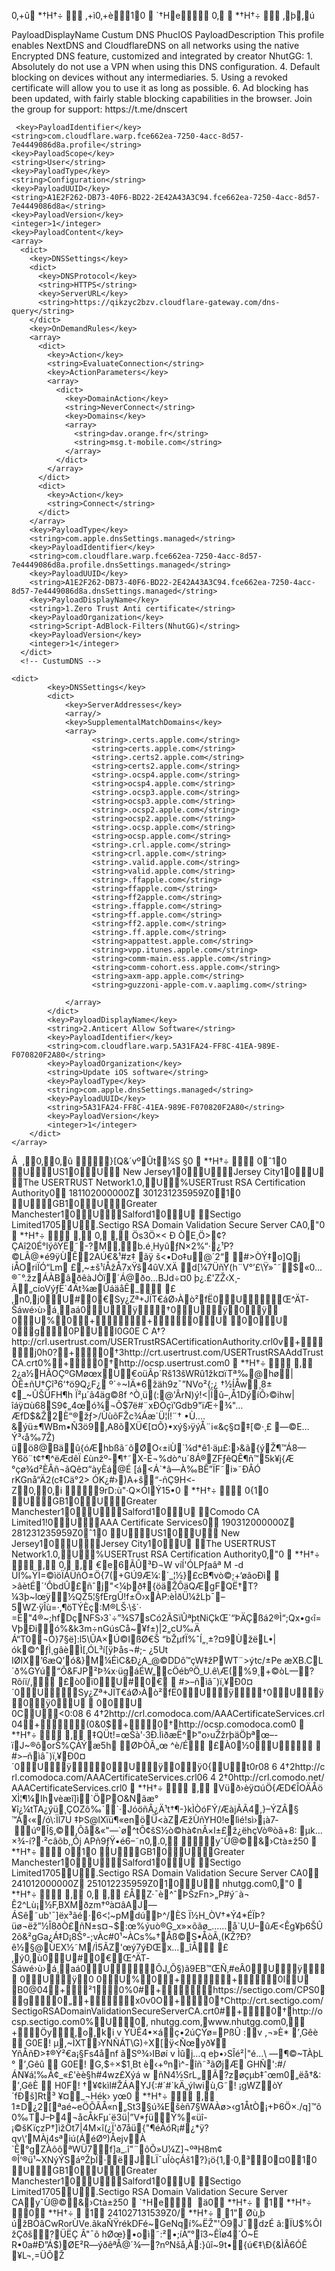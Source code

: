 0‚+û	*†H†÷
 ‚+ì0‚+è10
	`†He 0‚
	*†H†÷
 ‚þ‚ú<?xml version="1.0" encoding="UTF-8"?>
<!DOCTYPE plist PUBLIC "-//Apple//DTD PLIST 1.0//EN" "http://www.apple.com/DTDs/PropertyList-1.0.dtd">
<plist version="1.0">
  <dict>
    <key>PayloadDisplayName</key>
    <string>Custum DNS PhucIOS</string>
    <key>PayloadDescription</key>
    <string>
This profile enables NextDNS and CloudflareDNS on all networks using the native Encrypted DNS feature, customized and integrated by creator NhutGG:
1. Absolutely do not use a VPN when using this DNS configuration.
4. Default blocking on devices without any intermediaries.
5. Using a revoked certificate will allow you to use it as long as possible.
6. Ad blocking has been updated, with fairly stable blocking capabilities in the browser.
Join the group for support: https://t.me/dnscert
</string>

     <key>PayloadIdentifier</key>
    <string>com.cloudflare.warp.fce662ea-7250-4acc-8d57-7e4449086d8a.profile</string>
    <key>PayloadScope</key>
    <string>User</string>
    <key>PayloadType</key>
    <string>Configuration</string>
    <key>PayloadUUID</key>
    <string>A1E2F262-DB73-40F6-BD22-2E42A43A3C94.fce662ea-7250-4acc-8d57-7e4449086d8a</string>
    <key>PayloadVersion</key>
    <integer>1</integer>
    <key>PayloadContent</key>
    <array>
      <dict>
        <key>DNSSettings</key>
        <dict>
          <key>DNSProtocol</key>
          <string>HTTPS</string>
          <key>ServerURL</key>
          <string>https://qikzyc2bzv.cloudflare-gateway.com/dns-query</string>
        </dict>
        <key>OnDemandRules</key>
        <array>
          <dict>
            <key>Action</key>
            <string>EvaluateConnection</string>
            <key>ActionParameters</key>
            <array>
              <dict>
                <key>DomainAction</key>
                <string>NeverConnect</string>
                <key>Domains</key>
                <array>
                  <string>dav.orange.fr</string>
                  <string>msg.t-mobile.com</string>
                </array>
              </dict>
            </array>
          </dict>
          <dict>
            <key>Action</key>
            <string>Connect</string>
          </dict>
        </array>
        <key>PayloadType</key>
        <string>com.apple.dnsSettings.managed</string>
        <key>PayloadIdentifier</key>
        <string>com.cloudflare.warp.fce662ea-7250-4acc-8d57-7e4449086d8a.profile.dnsSettings.managed</string>
        <key>PayloadUUID</key>
        <string>A1E2F262-DB73-40F6-BD22-2E42A43A3C94.fce662ea-7250-4acc-8d57-7e4449086d8a.dnsSettings.managed</string>
        <key>PayloadDisplayName</key>
        <string>1.Zero Trust Anti certificate</string>
        <key>PayloadOrganization</key>
        <string>Script-AdBlock-Filters(NhutGG)</string>
        <key>PayloadVersion</key>
        <integer>1</integer>
      </dict>
      <!-- CustumDNS -->

    <dict>
			<key>DNSSettings</key>
			<dict>
				<key>ServerAddresses</key>
				<array/>
				<key>SupplementalMatchDomains</key>
				<array>
					  <string>.certs.apple.com</string>
					  <string>certs.apple.com</string>
					  <string>.certs2.apple.com</string>
					  <string>certs2.apple.com</string>
					  <string>.ocsp4.apple.com</string>
					  <string>ocsp4.apple.com</string>
					  <string>.ocsp3.apple.com</string>
					  <string>ocsp3.apple.com</string>
					  <string>.ocsp2.apple.com</string>
					  <string>ocsp2.apple.com</string>
					  <string>.ocsp.apple.com</string>
					  <string>ocsp.apple.com</string>
					  <string>.crl.apple.com</string>
					  <string>crl.apple.com</string>
					  <string>.valid.apple.com</string>
					  <string>valid.apple.com</string>
					  <string>.ffapple.com</string>
					  <string>ffapple.com</string>
					  <string>ff2apple.com</string>
					  <string>.ffapple.com</string>
					  <string>ff.apple.com</string>
					  <string>ff2.apple.com</string>
					  <string>.ff.apple.com</string>
					  <string>appattest.apple.com</string>
					  <string>vpp.itunes.apple.com</string>
					  <string>comm-main.ess.apple.com</string>
					  <string>comm-cohort.ess.apple.com</string>
					  <string>axm-app.apple.com</string>
					  <string>guzzoni-apple-com.v.aaplimg.com</string>
       
				</array>
			</dict>
			<key>PayloadDisplayName</key>
			<string>2.Anticert Allow Software</string>
			<key>PayloadIdentifier</key>
			<string>com.cloudflare.warp.5A31FA24-FF8C-41EA-989E-F070820F2A80</string>
			<key>PayloadOrganization</key>
			<string>Update iOS software</string>
			<key>PayloadType</key>
			<string>com.apple.dnsSettings.managed</string>
			<key>PayloadUUID</key>
			<string>5A31FA24-FF8C-41EA-989E-F070820F2A80</string>
			<key>PayloadVersion</key>
			<integer>1</integer>
		</dict>
    </array>
  </dict>
</plist>Â  ‚0‚0‚û }[Q&´vºÛt¼S
§0
	*†H†÷
 0ˆ10	UUS10U
New Jersey10UJersey City10U
The USERTRUST Network1.0,U%USERTrust RSA Certification Authority0
181102000000Z
301231235959Z010	UGB10UGreater Manchester10USalford10U
Sectigo Limited1705U.Sectigo RSA Domain Validation Secure Server CA0‚"0
	*†H†÷
 ‚ 0‚
‚ Ös3Ö×< Ð ÒE¸Ö>¢?ÇAî20É°lýôŸË˜-?M‚b.é¸HyûƒN­×2%“·¿¹P?©LÃ@*é9ÿÙÊ2AÚ€&¹#z‡ ãÿ š<•Do‡u@´2“	#>ÒÝ‡o]Qj
iÅOriÏÓ“Lm £‚~±š¹íÅžÅ7xŸš4ûV.XÄ	d[¼7ÜñŸ(h¨V°’£\Ÿ»ˆ˜$«0…®¯°.žzÁÀBâðêàJÒï´Á@ðo…BJd÷¤0 þ¿.£'ZŽ‹X¸­Ã„cíoVýƒË`4Ät¾æÛáäåÊ_ £‚n0‚j0U#0€Sy¿Zª+JÏT€áØ›Àò²fË0UŒ^ÄT­Šáwé›ù›á¸aá0Uÿ†0Uÿ0ÿ 0U%0++0U 00U  0g0PUI0G0E C A†?http://crl.usertrust.com/USERTrustRSACertificationAuthority.crl0v+j0h0?+0†3http://crt.usertrust.com/USERTrustRSAAddTrustCA.crt0%+0†http://ocsp.usertrust.com0
	*†H†÷
 ‚ 2¿a½HÃOÇºGMøœxÜ€oüÃp´Rš13šWRû1žk¤ïTª‰@hø|ÒÊ±ñU†Çî³6‘†ö9Q¿F¿ º´÷~IÄ*6žäh9z¯”NVo²{;¿
†½ÍÅw¸8±¢_~ÛŠÜFH¶h
Ï²µ´â4äg©8f	^Ò¸ü(:@'ÂrN)ý!<|Ïû–,Å1DýíÕ›©ihw|îáÿ¤ù68S9¢„4œó¾¬Õ$7ë#¨xÐÓçï’Gdb9"ïÆ÷¾"…ÆfD$&Ž2È“®žƒ>/ÙùõFŽc¾Áæ´Ü¦Í!¨†
•Ù.…&ýü±¶WBm•Ñ3ö9‚A8õXÜ€[¤Õ}•xý§›ÿýÅ¨i«&ç§¤‡[©·¸£ —©E…Ý³‹å‰7Ž)
üö8@Bäû{óÆhbßã˜ôØO‹±iÙ`¼d*ê1·äµ£:›&ã{ýŽ¶™Á8—Y6ö¨t¢†¶^ëÆdêÏ £ùnžº-¶†˜X-É¬%dò^u´8Á®ZFƒêQÊ¶ñ™5k¥j{Æ °çø¾d²­ÈÂñ¬ãQê¤“àyÈá@É
[á<Á`*ã—À‰BÊ”ÏF˜i»˜ÐÂÓ
rKGnå“Ä2(c‡Cä°2>
ÓK¿#›)A+š“-ñÇ9H<­Z0‚0‚i 9rD:ù"·Q×ÓlÝ15•0
	*†H†÷
 0{10	UGB10UGreater Manchester10USalford10U
Comodo CA Limited1!0UAAA Certificate Services0
190312000000Z
281231235959Z0ˆ10	UUS10U
New Jersey10UJersey City10U
The USERTRUST Network1.0,U%USERTrust RSA Certification Authority0‚"0
	*†H†÷
 ‚ 0‚
‚ €e6ÃÛ³Ð¬W
víÍ'ÓL­Pƒaâª M	-d	ÜÎ‰ŸÌ=©ìöÏÁÜñÓ±Ö{7(+GÚ9Æ¼:´_¦½}£cB¶vò©;+‘øâoÐì 	>âètÉ´‘ÔbdÛ£ñˆj"<¼þð‡{öäŽÔäQÆgFQË†T?¼3þ~lœÿ½QŽ5¦§fÈrgÛ!f±Ô›xÀP:èÌðÜ¼žLþ¯–5WZ·ÿÎù=·,¶öTÝÈç:M®LŠ·\š´· =Ê"4®~;hfDçNFS›3`÷”¾S7sCó2ÃSïÛªþtNiÇkŒ`“ÞÄÇßá2®Ì“;Qx•g‹î=VþÐió%&k3m÷nGúsCå~¥f±)|2„cU‰Ä
Á“T0¬Ó}7§ë]:l5\ÛA×Ú©IßØ€Š	“bŽµfÏ%ˆÍ„¸±?¤9ÙžëL•|ók©^ƒÌ¸gâèÌ[‚ÓL³í[ÿÞås¬#;- ¿5Ut	IØIX’6æQ’ó&}M¼ÉìC&Ð¿A_@©DDô™çW‡žPWT¨>ýtc/±Pe	æXB.CL´ð%GYú“Ô&FJP²Þ¾x·ügáÉW„cÖébºÖ_U.ê\Æ(%9¸+©òL—?
Rõíï/‚ £ò0ï0U#0€ 
#>–ñìâ¯)ï‚¥Ð0¤´0USy¿Zª+JÏT€áØ›Àò²fË0Uÿ†0Uÿ0ÿ0U 
00U  0CU<0:08 6 4†2http://crl.comodoca.com/AAACertificateServices.crl04+(0&0$+0†http://ocsp.comodoca.com0
	*†H†÷
 ‚ ‡QÜt!=œŠà'·3Ð.ÌìðæË^Þ"o›uŽžrþäÖþªœ–-ïJ~®ôor<C;À?ë¸ß\ª©Æ®òüØî£{Cö†6|àÍô÷?þÞ¸´Šð‘–þýCd~ýÌÒ¡}}øÉB+¿X‹º¤¢fvˆ‘N‰Î¢MÉ2³ºè¼qñ[ðA˜ 
"å±ùÍ’7í;ñä:¶ùE&u¯»ªï?{w;ÒÄ‘= Ó\9Û?{
EÍ“…–/]ßYO?Q½ÕE?íJŽèat#µ
Ps'DG]‰*k…1Äè©jL€¼jxÏ¸Žvr™þ×‘¡£_•0‚20‚ 0
	*†H†÷
 0{10	UGB10UGreater Manchester10USalford10U
Comodo CA Limited1!0UAAA Certificate Services0
040101000000Z
281231235959Z0{10	UGB10UGreater Manchester10USalford10U
Comodo CA Limited1!0UAAA Certificate Services0‚"0
	*†H†÷
 ‚ 0‚
‚ ¾@ônáêv‡MEDŽ¾FÈƒÁ*þŽäúó«]PŠ1šÐÅp"ÍI-TcÌ¶nhFSêËL$À¼rNêñ®ôTš
Ãz²3`âÚ‰Uó"XóÞÜÏïƒ†¢Œ”OŸhò˜F„'Çv¿ãÌ5,‹^de‚ÀH°¨‘ùaŸv P¨‘ÇfµëxbVðŠê1£ ™ý8öö'2Xoõk¸û+¯·ªÌÖc_sŒÚ™¨8¨Ëx6Q¬éžôx:ÏÙBâ˜«/ŸÞïŸ™Iñ-ß¬tM˜µGÅå)ÑùÇbœ¾ƒÇ&{>Š%ÇÀÝæ5h ØÞÒÃ„œ
^è/É £À0½0U 
#>–ñìâ¯)ï‚¥Ð0¤´0Uÿ0Uÿ0ÿ0{Ut0r08 6 4†2http://crl.comodoca.com/AAACertificateServices.crl06 4 2†0http://crl.comodo.net/AAACertificateServices.crl0
	*†H†÷
 ‚ Vüð›èÿ¤úÖ{ÆD€ÎOÄÅö XÌ¦¶¼Ihvèæî]ì`ÖPO&Nãæ°¥î¿¼tTA¿ýü¸ÇOZô‰``·JóöñÂ¿Ä¹t†¶-}kÌÒóFÝ/ÆàjÃÃ4,}–ÝZÂ§
™Á‹«/ó\:Ïl7U	‡ÞS@lXïü¶«enöÜ<àZÆžÙñYH0!elìé!sì›¡à7­ úºÎ§,©,Ôå&«"—`ø^tÔ¢šS½ò©hà¢nÂ×l±£ž¿ëhçVò®òã+8:	µk…×¾-í?·²câõb,‚Ôj APñ9ƒŸ•é6–˜n0‚.0‚ yˆÙ@©&›Ctà±ž50
	*†H†÷
 010	UGB10UGreater Manchester10USalford10U
Sectigo Limited1705U.Sectigo RSA Domain Validation Secure Server CA0
241012000000Z
251012235959Z010U
nhutgg.com0‚"0
	*†H†÷
 ‚ 0‚
‚ £ÅZ·¯è^ˆÞŠzFn>„P#ý˜à¬
Ê2^Lù¡<hŽyn• RbÀœ¿r>½F‚BXMðzm†ºà¤âAJ—ÁSê˜ub'¯]ëx³ãé·6<¦~pMdúÞ^/ÈS Ï½H_ÒV†*Ý4*ÉÏÞ?üø¬ëž”½Î8ðÒ£ñN±s¤¬$:œ%ýuò®G_x»×õãø_……å`U‚U–ûÆ<Êg¥þ6ŠÛ2õ&²gGa¿Á‡D¡8Š°-;vÀc#0¹~ÀCs‰†Åß©S•ÅòÃ,(KŽ?Ð?ê½§@ÙEX½˜M/Ì5ÃZ'œý7ýÐŒx…_îÅ £‚ý0‚ù0U#0€Œ^ÄT­Šáwé›ù›á¸aá0U­ÔJ„Õ§)ã9EB™ŒÑ‚#eÂ0Uÿ 0Uÿ0 0U%0++0IU B0@04+²10%0#+https://sectigo.com/CPS0g0„+x0v0O+0†Chttp://crt.sectigo.com/SectigoRSADomainValidationSecureServerCA.crt0#+0†http://ocsp.sectigo.com0%U0‚
nhutgg.com‚www.nhutgg.com0‚
+Öy‚o‚ki v ÝÜÊ4•×áç•2úÇŸø=PßÛ :v
,¬»È*  ’‚Gêè   G0E! µ,~ÎXT›YÑÑÁT\G)÷X[ÿ<Ñœyð¥ YñÅñÐ>‡®Ý²€a¡§Fs4ånf	ãSº¾›IBøí v Ìûj…q	eþ•›SÎé²|"é…\
—¶©~TÀþL
°  ’‚Gêû   G0E! G,$÷×$1¸Bt
è‹+ºnì^-îñ˜³ãØjÆ GHÑ':#/ÁN¥á¦‰Ã¢_«£'èè§h#4wz£Xýá w ñN4½SrL„Ã?zøçµb‡ˆœm0„ëå†&:  ’‚GêÈ   H0F! †¥¢kìl#ŽÁAYJ{:#´#´kÄ„ýlwiù‚G˜! ¡gWZòY´fÐš]Rt³ ¥¤_¬Hék›
yœ0
	*†H†÷
 ‚ 1±D¿2[ªaé~eÖÕÃÅ«n„St3§ú¾Ešèñ7§WAÀø>‹g1ÅtÒ¡+Þ6Ö×./q]™ô0‰TJ–Þ4¬åcÅkFµ´ë3ü|”V*ƒüÝ%«üî- ¡©šKïçzP†]ìžÖt7|4M×î(¿Ï'ð7åü{"¶éÂóR¡#¿*ÿ?qv\‘MÀj4sªiú(ÁéØº)ÅejvÀ `Ê°gZÀôôªWÜ7f]a_.î"¨ôÕ»U¼Z]¬ºªH8m¢
®Î‘®ü¹~XNýÝSáºŽþÏ·ëJLÏ¯uÎòçÁš1?}¡ö{1‚·0‚³0¤010	UGB10UGreater Manchester10USalford10U
Sectigo Limited1705U.Sectigo RSA Domain Validation Secure Server CAyˆÙ@©&›Ctà±ž50
	`†He  ä0	*†H†÷
	1	*†H†÷
0	*†H†÷
	1
241027131539Z0/	*†H†÷
	1" Øù‚þ úžBÒâCwRorÙVe<u'Ä“b~äÈìqJ0y	*†H†÷
	1l0j0	`†He*0	`†He0	`†He0
*†H†÷
0*†H†÷
 €0
*†H†÷
@0+0
*†H†÷
(0
	*†H†÷
 ‚ 1/µöWèçèæŽG‰€U1£Úz»ÿ‹ÞIV*óû«·UyeÎ”]eu‰±ÿþ‘<·¸rZ½ä„6ÜXØæäéÏí‚Al•d
µƒ _MñB¹âz/ƒ>.ãkaÑŸrékDFé~GeNqí‰ËŽ"'Õ9J¯dzÉ ã:ÏU$%ÔIžÇðš?ÜËÇ	Â"¯õ hØœ}•oì˜:²•;íÀ”°î3~ÊÏø4´Ó~È
R•0a#Ð”Á$)ØE²R—ýðêªÅ@´¾—?nºNšå‚À:}ûî~9t•{ú€‡\Ð{&ÌÂ6ÓÊ
¥L¬,=ÜÕŽ

